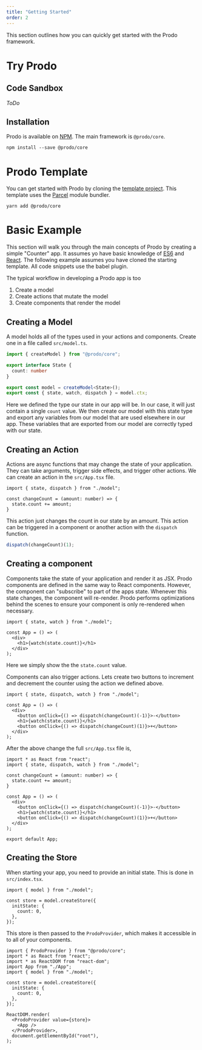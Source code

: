 ```yaml
---
title: "Getting Started"
order: 2
---
```


This section outlines how you can quickly get started with the Prodo framework.

# Try Prodo

## Code Sandbox

_ToDo_

## Installation

Prodo is available on [NPM](https://www.npmjs.com/package/@prodo/core). The main
framework is `@prodo/core`.

```shell
npm install --save @prodo/core
```

# Prodo Template

You can get started with Prodo by cloning the [template
project](https://github.com/prodo-ai/prodo-template). This template uses the
[Parcel](https://parceljs.org/) module bundler.

```shell
yarn add @prodo/core
```


# Basic Example

This section will walk you through the main concepts of Prodo by creating a
simple "Counter" app. It assumes yo have basic knowledge of
[ES6](https://www.w3schools.com/js/js_es6.asp) and [React](https://reactjs.org).
The following example assumes you have cloned the starting template. All code
snippets use the babel plugin.

The typical workflow in developing a Prodo app is too

1. Create a model
2. Create actions that mutate the model
3. Create components that render the model

## Creating a Model

A model holds all of the types used in your actions and components. Create one
in a file called `src/model.ts`.

```ts
import { createModel } from "@prodo/core";

export interface State {
  count: number
}

export const model = createModel<State>();
export const { state, watch, dispatch } = model.ctx;
```

Here we defined the type our state in our app will be. In our case, it will just
contain a single `count` value. We then create our model with this state type
and export any variables from our model that are used elsewhere in our app.
These variables that are exported from our model are correctly typed with our
state.

## Creating an Action

Actions are async functions that may change the state of your application. They can
take arguments, trigger side effects, and trigger other actions. We can create
an action in the `src/App.tsx` file.

```tsx
import { state, dispatch } from "./model";

const changeCount = (amount: number) => {
  state.count += amount;
} 
```

This action just changes the count in our state by an amount. This action can
be triggered in a component or another action with the `dispatch` function.

```ts
dispatch(changeCount)(1);
```

## Creating a component

Components take the state of your application and render it as JSX. Prodo
components are defined in the same way to React components. However, the
component can "subscribe" to part of the apps state. Whenever this state
changes, the component will re-render. Prodo performs optimizations behind the
scenes to ensure your component is only re-rendered when necessary.

```tsx
import { state, watch } from "./model";

const App = () => (
  <div>
    <h1>{watch(state.count)}</h1>
  </div>
);
```

Here we simply show the the `state.count` value.

Components can also trigger actions. Lets create two buttons to increment and
decrement the counter using the action we defined above.

```tsx
import { state, dispatch, watch } from "./model";

const App = () => (
  <div>
    <button onClick={() => dispatch(changeCount)(-1)}>-</button>
    <h1>{watch(state.count)}</h1>
    <button onClick={() => dispatch(changeCount)(1)}>+</button>
  </div>
);
```

After the above change the full `src/App.tsx` file is,

```tsx
import * as React from "react";
import { state, dispatch, watch } from "./model";

const changeCount = (amount: number) => {
  state.count += amount;
} 

const App = () => (
  <div>
    <button onClick={() => dispatch(changeCount)(-1)}>-</button>
    <h1>{watch(state.count)}</h1>
    <button onClick={() => dispatch(changeCount)(1)}>+</button>
  </div>
);

export default App;
```

## Creating the Store

When starting your app, you need to provide an initial state. This is done in
`src/index.tsx`.

```tsx
import { model } from "./model";

const store = model.createStore({
  initState: {
    count: 0,
  },
});
```

This store is then passed to the `ProdoProvider`, which makes it accessible in
to all of your components.

```tsx
import { ProdoProvider } from "@prodo/core";
import * as React from "react";
import * as ReactDOM from "react-dom";
import App from "./App";
import { model } from "./model";

const store = model.createStore({
  initState: {
    count: 0,
  },
});

ReactDOM.render(
  <ProdoProvider value={store}>
    <App />
  </ProdoProvider>,
  document.getElementById("root"),
);
```
